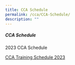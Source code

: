 ```yaml
---
title: CCA Schedule
permalink: /cca/CCA-Schedule/
description: ""
---
```

##### **CCA Schedule**

2023 CCA Schedule

[CCA Training Schedule 2023](https://evergreensec.moe.edu.sg/wp-content/uploads/2023/02/CCA-Training-Schedule-2023.pdf)

[  
](https://www.facebook.com/EvergreenSecondary/)